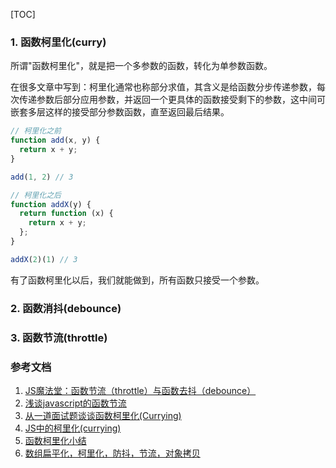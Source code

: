 [TOC]
### 1. 函数柯里化(curry)
所谓"函数柯里化"，就是把一个多参数的函数，转化为单参数函数。

在很多文章中写到：柯里化通常也称部分求值，其含义是给函数分步传递参数，每次传递参数后部分应用参数，并返回一个更具体的函数接受剩下的参数，这中间可嵌套多层这样的接受部分参数函数，直至返回最后结果。

```js
// 柯里化之前
function add(x, y) {
  return x + y;
}

add(1, 2) // 3

// 柯里化之后
function addX(y) {
  return function (x) {
    return x + y;
  };
}

addX(2)(1) // 3
```
有了函数柯里化以后，我们就能做到，所有函数只接受一个参数。
### 2. 函数消抖(debounce)

### 3. 函数节流(throttle)

### 参考文档
1. [JS魔法堂：函数节流（throttle）与函数去抖（debounce）](https://www.cnblogs.com/fsjohnhuang/p/4147810.html)
2. [浅谈javascript的函数节流](http://www.alloyteam.com/2012/11/javascript-throttle/)
3. [从一道面试题谈谈函数柯里化(Currying)](http://cnodejs.org/topic/5884574e250bf4e2390e9e99)
4. [JS中的柯里化(currying)](http://www.zhangxinxu.com/wordpress/2013/02/js-currying/)
5. [函数柯里化小结](https://www.jianshu.com/p/f88a5175e7a2)
6. [数组扁平化，柯里化，防抖，节流，对象拷贝](https://juejin.im/entry/5ad006556fb9a028ba1fe102)

